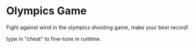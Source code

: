 # Olympics Game
 
Fight against wind in the olympics shooting game, make your best record!

type in "cheat" to fine-tune in runtime.
